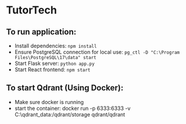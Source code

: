 # TutorTech

## To run application:
- Install dependencies: `npm install`
- Ensure PostgreSQL connection for local use: `pg_ctl -D "C:\Program Files\PostgreSQL\17\data" start`
- Start Flask server: `python app.py`
- Start React frontend: `npm start`

## To start Qdrant (Using Docker):
- Make sure docker is running
- start the container: docker run -p 6333:6333 -v C:<path to>\qdrant_data:/qdrant/storage qdrant/qdrant
